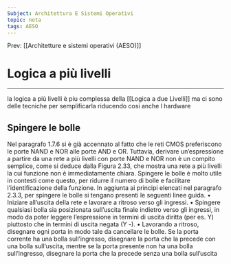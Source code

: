 ```yaml
---
Subject: Architettura E Sistemi Operativi
topic: nota
tags: AESO
---
```


Prev: [[Architetture e sistemi operativi (AESO)]]

# Logica a più livelli
---


la logica a più livelli è piu complessa della [[Logica a due Livelli]] ma ci sono delle tecniche per semplificarla riducendo cosi anche l hardware

## Spingere le bolle

Nel paragrafo 1.7.6 si è già accennato al fatto che le reti CMOS preferiscono le
porte NAND e NOR alle porte AND e OR. Tuttavia, derivare un’espressione
a partire da una rete a più livelli con porte NAND e NOR non è un compito
semplice, come si deduce dalla Figura 2.33, che mostra una rete a più livelli
la cui funzione non è immediatamente chiara. Spingere le bolle è molto utile
in contesti come questo, per ridurre il numero di bolle e facilitare l’identificazione della funzione. In aggiunta ai principi elencati nel paragrafo 2.3.3, per
spingere le bolle si tengano presenti le seguenti linee guida.
• Iniziare all’uscita della rete e lavorare a ritroso verso gli ingressi.
• Spingere qualsiasi bolla sia posizionata sull’uscita finale indietro verso gli
ingressi, in modo da poter leggere l’espressione in termini di uscita diritta
(per es. Y) piuttosto che in termini di uscita negata (Y
-).
• Lavorando a ritroso, disegnare ogni porta in modo tale da cancellare le bolle.
Se la porta corrente ha una bolla sull’ingresso, disegnare la porta che la precede con una bolla sull’uscita, mentre se la porta presente non ha una bolla
sull’ingresso, disegnare la porta che la precede senza una bolla sull’uscita
